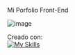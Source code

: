 Mi Porfolio Front-End

![image](https://github.com/LauutiGomez/Porfolio/assets/104801303/04a1bf89-f4e5-4ba3-ad6b-ab69d9291608)


Creado con:
<br>
[![My Skills](https://skillicons.dev/icons?i=react,vite)](https://skillicons.dev)


